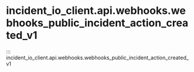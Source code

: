 # incident_io_client.api.webhooks.webhooks_public_incident_action_created_v1

::: incident_io_client.api.webhooks.webhooks_public_incident_action_created_v1